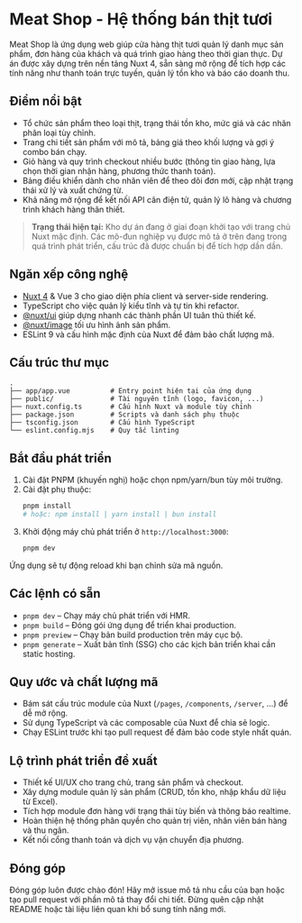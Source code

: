 # Meat Shop - Hệ thống bán thịt tươi

Meat Shop là ứng dụng web giúp cửa hàng thịt tươi quản lý danh mục sản phẩm, đơn hàng của khách và quá trình giao hàng theo thời gian thực. Dự án được xây dựng trên nền tảng Nuxt 4, sẵn sàng mở rộng để tích hợp các tính năng như thanh toán trực tuyến, quản lý tồn kho và báo cáo doanh thu.

## Điểm nổi bật
- Tổ chức sản phẩm theo loại thịt, trạng thái tồn kho, mức giá và các nhãn phân loại tùy chỉnh.
- Trang chi tiết sản phẩm với mô tả, bảng giá theo khối lượng và gợi ý combo bán chạy.
- Giỏ hàng và quy trình checkout nhiều bước (thông tin giao hàng, lựa chọn thời gian nhận hàng, phương thức thanh toán).
- Bảng điều khiển dành cho nhân viên để theo dõi đơn mới, cập nhật trạng thái xử lý và xuất chứng từ.
- Khả năng mở rộng để kết nối API cân điện tử, quản lý lô hàng và chương trình khách hàng thân thiết.

> **Trạng thái hiện tại:** Kho dự án đang ở giai đoạn khởi tạo với trang chủ Nuxt mặc định. Các mô-đun nghiệp vụ được mô tả ở trên đang trong quá trình phát triển, cấu trúc đã được chuẩn bị để tích hợp dần dần.

## Ngăn xếp công nghệ
- [Nuxt 4](https://nuxt.com/) & Vue 3 cho giao diện phía client và server-side rendering.
- TypeScript cho việc quản lý kiểu tĩnh và tự tin khi refactor.
- [@nuxt/ui](https://ui.nuxt.com/) giúp dựng nhanh các thành phần UI tuân thủ thiết kế.
- [@nuxt/image](https://image.nuxt.com/) tối ưu hình ảnh sản phẩm.
- ESLint 9 và cấu hình mặc định của Nuxt để đảm bảo chất lượng mã.

## Cấu trúc thư mục
```
.
├── app/app.vue          # Entry point hiện tại của ứng dụng
├── public/              # Tài nguyên tĩnh (logo, favicon, ...)
├── nuxt.config.ts       # Cấu hình Nuxt và module tùy chỉnh
├── package.json         # Scripts và danh sách phụ thuộc
├── tsconfig.json        # Cấu hình TypeScript
└── eslint.config.mjs    # Quy tắc linting
```

## Bắt đầu phát triển
1. Cài đặt PNPM (khuyến nghị) hoặc chọn npm/yarn/bun tùy môi trường.
2. Cài đặt phụ thuộc:
   ```bash
   pnpm install
   # hoặc: npm install | yarn install | bun install
   ```
3. Khởi động máy chủ phát triển ở `http://localhost:3000`:
   ```bash
   pnpm dev
   ```

Ứng dụng sẽ tự động reload khi bạn chỉnh sửa mã nguồn.

## Các lệnh có sẵn
- `pnpm dev` – Chạy máy chủ phát triển với HMR.
- `pnpm build` – Đóng gói ứng dụng để triển khai production.
- `pnpm preview` – Chạy bản build production trên máy cục bộ.
- `pnpm generate` – Xuất bản tĩnh (SSG) cho các kịch bản triển khai cần static hosting.

## Quy ước và chất lượng mã
- Bám sát cấu trúc module của Nuxt (`/pages`, `/components`, `/server`, …) để dễ mở rộng.
- Sử dụng TypeScript và các composable của Nuxt để chia sẻ logic.
- Chạy ESLint trước khi tạo pull request để đảm bảo code style nhất quán.

## Lộ trình phát triển đề xuất
- Thiết kế UI/UX cho trang chủ, trang sản phẩm và checkout.
- Xây dựng module quản lý sản phẩm (CRUD, tồn kho, nhập khẩu dữ liệu từ Excel).
- Tích hợp module đơn hàng với trạng thái tùy biến và thông báo realtime.
- Hoàn thiện hệ thống phân quyền cho quản trị viên, nhân viên bán hàng và thu ngân.
- Kết nối cổng thanh toán và dịch vụ vận chuyển địa phương.

## Đóng góp
Đóng góp luôn được chào đón! Hãy mở issue mô tả nhu cầu của bạn hoặc tạo pull request với phần mô tả thay đổi chi tiết. Đừng quên cập nhật README hoặc tài liệu liên quan khi bổ sung tính năng mới.

